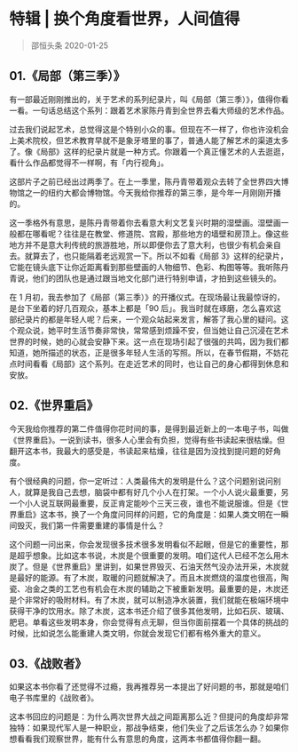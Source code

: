 # 特辑 | 换个角度看世界，人间值得
> 邵恒头条
2020-01-25

## 01.《局部（第三季）》

有一部最近刚刚推出的，关于艺术的系列纪录片，叫《局部（第三季）》，值得你看一看。一句话总结这个系列：跟着艺术家陈丹青到全世界去看大师级的艺术作品。

过去我们说起艺术，总觉得这是个特别小众的事。但现在不一样了，你也许没机会上美术院校，但艺术教育早就不是象牙塔里的事了，普通人能了解艺术的渠道太多了。像《局部》这样的纪录片就是一种方式。你跟着一个真正懂艺术的人去逛逛，看什么作品都觉得不一样啊，有「内行视角」。

这部片子之前已经出过两季了。在上一季里，陈丹青带着观众去转了全世界四大博物馆之一的纽约大都会博物馆。今天我给你推荐的第三季，是今年一月刚刚开播的。

这一季格外有意思，是陈丹青带着你去看意大利文艺复兴时期的湿壁画。湿壁画一般都在哪看呢？往往是在教堂、修道院、宫殿，那些地方的墙壁和房顶上。像这些地方并不是意大利传统的旅游胜地，所以即便你去了意大利，也很少有机会亲自去。就算去了，也只能隔着老远观赏一下。所以不如看《局部 3》这样的纪录片，它能在镜头底下让你近距离看到那些壁画的人物细节、色彩、构图等等。我听陈丹青说，他们的团队也是通过跟当地文化部门进行特别申请，才拍到这些镜头的。

在 1 月初，我去参加了《局部（第三季）》的开播仪式。在现场最让我最惊讶的，是台下坐着的好几百观众，基本上都是「90 后」。我当时就在琢磨，怎么喜欢这部纪录片的都是年轻人呢？后来，一个观众站起来发言，解答了我心里的疑问。这个观众说，她平时生活节奏非常快，常常感到烦躁不安，但当她让自己沉浸在艺术世界的时候，她的心就会安静下来。这一点在现场引起了很强的共鸣，因为我们都知道，她所描述的状态，正是很多年轻人生活的写照。所以，在春节假期，不妨花点时间看看《局部》这个系列。在走近艺术的同时，也让自己的身心都得到休息和安放。

## 02.《世界重启》

今天我给你推荐的第二件值得你花时间的事，是得到最近新上的一本电子书，叫做《世界重启》。一说到读书，很多人心里会有负担，觉得有些书读起来很枯燥。但翻开这本书，我最大的感受是，书读起来枯燥，往往是因为没找到提问题的好角度。

有个很经典的问题，你一定听过：人类最伟大的发明是什么？这个问题别说问别人，就算是我自己去想，脑袋中都有好几个小人在打架。一个小人说火最重要，另一个小人说互联网最重要，反正肯定能吵个三天三夜，谁也不能说服谁。但是《世界重启》这本书，换了一个角度问同样的问题，它的角度是：如果人类文明在一瞬间毁灭，我们第一件需要重建的事情是什么？

这个问题一问出来，你会发现很多技术很多发明看似不起眼，但是它的重要性，那是超乎想象。比如这本书说，木炭是个很重要的发明。咱们这代人已经不怎么用木炭了。但是《世界重启》里讲到，如果世界毁灭、石油天然气没办法开采，木炭就是最好的能源。有了木炭，取暖的问题就解决了。而且木炭燃烧的温度也很高，陶瓷、冶金之类的工艺也有机会在木炭的辅助之下被重新发明。最重要的是，木炭还是个非常好的吸附材料。有了木炭，就可以制造净水装置，我们就能在极端环境中获得干净的饮用水。除了木炭，这本书还介绍了很多其他发明，比如石灰、玻璃、肥皂。单看这些发明本身，你会觉得有点无聊，但当你面前摆着一个具体的挑战的时候，比如说怎么能重建人类文明，你就会发现它们都有格外重大的意义。

## 03.《战败者》

如果这本书你看了还觉得不过瘾，我再推荐另一本提出了好问题的书，那就是咱们电子书库里的《战败者》。

这本书回应的问题是：为什么两次世界大战之间距离那么近？但提问的角度却非常独特：如果现代军人是一种职业，那战争结束，他们失业了之后该怎么办？如果你想看看我们观察世界，能有什么有意思的角度，这两本书都值得你翻一翻。